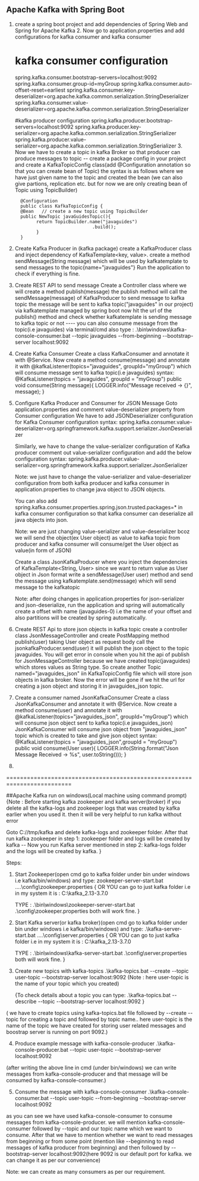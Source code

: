 ## Apache Kafka with Spring Boot
1. create a spring boot project and add dependencies of Spring Web and Spring for Apache Kafka
   2. Now go to application.properties and add configurations for kafka consumer and kafka consumer
      # kafka consumer configuration
      spring.kafka.consumer.bootstrap-servers=localhost:9092
      spring.kafka.consumer.group-id=myGroup
      spring.kafka.consumer.auto-offset-reset=earliest
      spring.kafka.consumer.key-deserializer=org.apache.kafka.common.serialization.StringDeserializer
      spring.kafka.consumer.value-deserializer=org.apache.kafka.common.serialization.StringDeserializer
   
      #kafka producer configuration
      spring.kafka.producer.bootstrap-servers=localhost:9092
      spring.kafka.producer.key-serializer=org.apache.kafka.common.serialization.StringSerializer
      spring.kafka.producer.value-serializer=org.apache.kafka.common.serialization.StringSerializer
      3. Now we have to create a topic in kafka Broker so that producer can produce messages to topic
         -- create a package config in your project and create a KafkaTopicConfig class(add @Configuration annotation so that you can create bean of Topic)
            the syntax is as follows where we have just given name to the topic and created the bean
         (we can also give partions, replication etc. but for now we are only creating bean of Topic using TopicBuilder)

         @Configuration
         public class KafkaTopicConfig {
         @Bean   // create a new topic using TopicBuilder
         public NewTopic javaGuidesTopic(){
               return TopicBuilder.name("javaguides")
                                    .build();
               }
         }
5. Create Kafka Producer in (kafka package)
    create a KafkaProducer class and inject dependency of KafkaTemplate<key, value>.
    create a method sendMessage(String message) which will be used by kafkatemplate to send
    messages to the topic{name="javaguides"}
    Run the application to check if everything is fine.
6. Create REST API to send message
    Create a Controller class where we will create a method publish(message)
    the publish method will call the sendMessage(message) of KafkaProducer to send message to kafka topic
    the message will be sent to kafka topic("javaguides" in our project) via kafkatemplate managed by spring boot
    now hit the url of the publish() method and check whether kafkatemplate is sending message to kafka topic or not
    ---- you can also consume message from the topic(i.e javaguides) via terminal/cmd also
    type : .\bin\windows\kafka-console-consumer.bat --topic javaguides --from-beginning --bootstrap-server localhost:9092

7. Create Kafka Consumer
    Create a class KafkaConsumer and annotate it with @Service. 
    Now create a method consume(message) and annotate it with @kafkaListener(topics="javaguides", groupId="myGroup") 
     which will consume message sent to kafka topic(i.e javaguides)
    syntax:
       @KafkaListener(topics = "javaguides", groupId = "myGroup")
       public void consume(String message){
       LOGGER.info("Message received -> {}", message);
       }
8. Configure Kafka Producer and Consumer for JSON Message
    Goto application.properties and comment value-deserializer property from Consumer configuration
    We have to add JSONDeserializer configuration for Kafka Consumer configuration
   syntax: spring.kafka.consumer.value-deserializer=org.springframework.kafka.support.serializer.JsonDeserializer
    
    Similarly, we have to change the value-serializer configuration of Kafka producer
    comment out value-serializer configuration and add the below configuration
    syntax: spring.kafka.producer.value-serializer=org.springframework.kafka.support.serializer.JsonSerializer
    
    Note: we just have to change the value-serializer and value-deserializer configuration from both
        kafka producer and kafka consumer in application.properties to change java object to JSON objects.

    You can also add
   spring.kafka.consumer.properties.spring.json.trusted.packages=*
    in kafka consumer configuration so that kafka consumer can deserialize all java objects into json.
      
    Note: we are just changing value-serializer and value-deserializer bcoz we will send the object(ex User object) as value
            to kafka topic from producer and kafka consumer will consume/get the User object as value(in form of JSON)
    
    Create a class JsonKafkaProducer where you inject the dependencies of KafkaTemplate<String, User> since we want to return
    value as User object in Json format
    write a sendMessage(User user) method and send the message using kafkatemplate.send(message)
    which will send message to the kafkatopic

    Note: after doing changes in application.properties for json-serializer and json-deserialize, run the application
        and spring will automatically create a offset with name (javaguides-0) i.e the name of your offset and also partitions will be 
        created by spring automatically.
9. Create REST Api to store json objects in kafka topic
    create a controller class JsonMessageController and create PostMapping method publish(user) taking User object as request body
    call the jsonkafkaProducer.send(user) it will publish the json object to the topic javaguides.
    You will get error in console when you hit the api of publish for JsonMessageController because
   we have created topic(javaguides) which stores values as String type.
    So create another Topic named="javaguides_json" iin KafkaTopicConfig file which will store json objects
    in kafka broker.
    Now the error will be gone if we hit the url for creating a json object and storing it in javaguides_json topic.
10. Create a consumer named JsonKafkaConsumer
    Create a class JsonKafkaConsumer and annotate it with @Service.
    Now create a method consume(user) and annotate it with @kafkaListener(topics="javaguides_json", groupId="myGroup")
    which will consume json object sent to kafka topic(i.e javaguides_json)
    JsonKafkaConsumer will consume json object from "javaguides_json" topic which is created to take and give json object
    syntax:
    @KafkaListener(topics = "javaguides_json",groupId = "myGroup")
    public void consume(User user){
    LOGGER.info(String.format("Json Message Received -> %s", user.toString()));
    }
11. 


 
=========================================================================

##Apache Kafka run on windows(Local machine using command prompt)
{Note :
Before starting kafka zookeeper and kafka server(broker) if you delete all the kafka-logs and zookeeper logs that was created by kafka earlier when you used it. then it will be very helpful to run kafka without error

Goto C://tmp/kafka and delete kafka-logs and zookeeper folder.
After that run kafka zookeeper in step 1: zookeeper folder and logs will be created by kafka
-- Now you run Kafka server mentioned in step 2: kafka-logs folder and the logs will be created by kafka.
}

Steps:
1. Start Zookeeper(open cmd go to kafka folder under bin under windows i.e kafka/bin/windows) and type:
   zookeeper-server-start.bat ..\..\config\zookeeper.properties
   {                             OR
   YOU can go to just kafka folder i.e in my system it is :    C:\kafka_2.13-3.7.0

   TYPE : .\bin\windows\zookeeper-server-start.bat .\config\zookeeper.properties
   both will work fine.
   }

2. Start Kafka server(or kafka broker)(open cmd go to kafka folder under bin under windows i.e kafka/bin/windows) and type:
   .\kafka-server-start.bat ..\..\config\server.properties
   {                             OR
   YOU can go to just kafka folder i.e in my system it is :     C:\kafka_2.13-3.7.0

   TYPE : .\bin\windows\kafka-server-start.bat .\config\server.properties
   both will work fine.
   }

3. Create new topics with kafka-topics
   .\kafka-topics.bat --create --topic user-topic --bootstrap-server localhost:9092
   (Note : here user-topic is the name of your topic which you created)

   {To check details about a topic you can type:
   .\kafka-topics.bat --describe --topic <give-topic-name> --bootstrap-server localhost:9092
   }

( we have to create topics using kafka-topics.bat file followed by --create --topic for creating a topic and followed by topic name..
here user-topic is the name of the topic we have created for storing user related messages and boostrap server is running on port 9092.)


4. Produce example message with kafka-console-producer
   .\kafka-console-producer.bat --topic user-topic --bootstrap-server localhost:9092

(after writing the above line in cmd (under bin/windows) we can write messages from kafka-console-producer and that message will be consumed by kafka-console-consumer.)


5. Consume the message with kafka-console-consumer
   .\kafka-console-consumer.bat --topic user-topic --from-beginning --bootstrap-server localhost:9092

as you can see we have used kafka-console-consumer to consume messages from kafka-console-producer.
we will mention kafka-console-consumer followed by --topic and our topic name which we want to consume. After that we have to mention whether we want to read messages from beginning or from some point (mention like --beginning to read messages of kafka producer from beginning) and then followed by --bootstrap-server localhost:9092(here 9092 is our default port for kafka. we can change it as per our convenience)

Note: we can create as many consumers as per our requirement.



